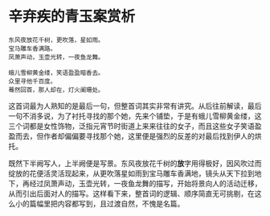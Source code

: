 # 辛弃疾的青玉案赏析

```
东风夜放花千树，更吹落，星如雨。
宝马雕车香满路。
凤萧声动，玉壶光转，一夜鱼龙舞。

蛾儿雪柳黄金缕，笑语盈盈暗香去。
众里寻他千百度。
蓦然回首，那人却在，灯火阑珊处。
```

这首词最为人熟知的是最后一句，但整首词其实非常有讲究。从后往前解读，最后一句不消多说，为了衬托寻找的那个她，先来个铺垫，于是有蛾儿雪柳黄金缕，这三个词都是女性饰物，泛指元宵节时街道上来来往往的女子，而且这些女子笑语盈盈而去，但作者却偏偏要寻找那个她，这里便是强烈的反差的对最后找到伊人的烘托。

既然下半阙写人，上半阙便是写景。东风夜放花千树的**放**字用得极好，因风吹过而绽放的花便活灵活现起来，从更吹落星如雨到宝马雕车香满地，镜头从天下拉到地下，再经过凤萧声动，玉壶光转，一夜鱼龙舞的描写，开始将景向人的活动迁移，从而引出后面对人的描写。这样看下来，整首词的逻辑、顺序简直无可挑剔，在这么小的篇幅里把内容都写到，且过渡自然，不愧是名篇。